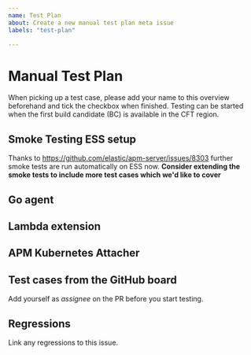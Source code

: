 ```yaml
---
name: Test Plan
about: Create a new manual test plan meta issue
labels: "test-plan"

---
```


# Manual Test Plan

When picking up a test case, please add your name to this overview beforehand and tick the checkbox when finished.
Testing can be started when the first build candidate (BC) is available in the CFT region.

## Smoke Testing ESS setup

Thanks to https://github.com/elastic/apm-server/issues/8303 further smoke tests are run automatically on ESS now.
**Consider extending the smoke tests to include more test cases which we'd like to cover**

## Go agent

<!-- Add any issues / PRs which were worked on during the milestone release https://github.com/elastic/apm-agent-go/pulls-->

## Lambda extension

<!-- Add any issues / PRs which were worked on during the milestone release https://github.com/elastic/apm-aws-lambda/pulls-->

## APM Kubernetes Attacher

<!-- Add any issues / PRs which were worked on during the milestone release -->

## Test cases from the GitHub board

<!-- Replace MAJOR.MINOR with the appropriate versions below -->
<!-- [apm-server MAJOR.MINOR test-plan](https://github.com/elastic/apm-server/issues?q=is%3Aissue+label%3Atest-plan+-label%3Atest-plan-ok+is%3Aclosed+label%3AvMAJOR.MINOR.0) -->

Add yourself as _assignee_ on the PR before you start testing.

## Regressions

Link any regressions to this issue.
